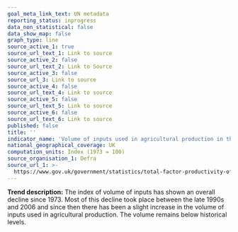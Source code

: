 ```yaml
---
goal_meta_link_text: UN metadata
reporting_status: inprogress
data_non_statistical: false
data_show_map: false
graph_type: line
source_active_1: true
source_url_text_1: Link to source
source_active_2: false
source_url_text_2: Link to Source
source_active_3: false
source_url_3: Link to source
source_active_4: false
source_url_text_4: Link to source
source_active_5: false
source_url_text_5: Link to source
source_active_6: false
source_url_text_6: Link to source
published: false
title: ''
indicator_name: 'Volume of inputs used in agricultural production in the UK, 1973 to 2018'
national_geographical_coverage: UK
computation_units: Index (1973 = 100)
source_organisation_1: Defra
source_url_1: >-
  https://www.gov.uk/government/statistics/total-factor-productivity-of-the-agricultural-industry
---
```

**Trend description:** The index of volume of inputs has shown an overall decline since 1973. Most of this decline took place between the late 1990s and 2006 and since then there has been a slight increase in the volume of inputs used in agricultural production. The volume remains below historical levels.